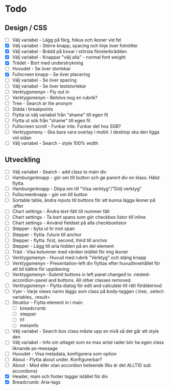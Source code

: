 # Todo

## Design / CSS

- [ ] Välj variabel - Lägg på färg, fokus och ikoner vid fel
- [x] Välj variabel - Större knapp, spacing och linje över fotnötter
- [x] Välj variabel - Brädd på boxar i största fönsterbrädden
- [x] Välj variabel - Knappar "välj alla" - normal font weight
- [x] Trädet - Bort med understrykning
- [ ] Huvudet - Se över storlekar
- [x] Fullscreen knapp - Se över placering
- [ ] Välj variabel - Se över spacing
- [ ] Välj variabel - Se över textstorlekar
- [ ] Verktygsmenyn - Fly out in
- [ ] Verktygsmenyn - Behövs nog en rubrik?
- [ ] Tree - Search är lite anonym
- [ ] Städa i breakpoints
- [ ] Flytta ut välj variabel från "shame" till egen fil
- [ ] Flytta ut sök från "shame" till egen fil
- [ ] Fullscreen scroll - Funkar inte. Funkar det hos SSB?
- [ ] Verktygsmeny - Ska bara vara overlay i mobil. I desktop ska den ligga vid sidan
- [ ] Välj variabel - Search - style 100% width

## Utveckling

- [ ] Välj variabel - Search - add class to main div
- [ ] Hamburgerknapp - gör om till button och ge parent div en klass. Hälst flytta.
- [ ] Hamburgerknapp - Döpa om till "Visa verktyg"/"Dölj verktyg"
- [ ] Fullscreenknapp - gör om till button
- [ ] Sortable table, ändra inputs till buttons för att kunna lägga ikoner på :after
- [ ] Chart settings - Ändra text-fält till nummer fält
- [ ] Chart settings - Ta bort spans som gör checkbox listor till inline
- [ ] Chart settings - Använd fieldset på alla checkboxlistor
- [ ] Stepper - byta ut hr mot span
- [ ] Stepper - flytta .future till anchor
- [ ] Stepper - flytta .first, second, third till anchor
- [ ] Stepper - Lägg till aria hidden på en del element
- [ ] Träd - Visa kolumner med värden istället för img ikoner
- [ ] Verktygsmenyn - Huvud med rubrik "Verktyg" och stäng knapp
- [ ] Verktygsmenyn - Presentation-left div flyttas efter huvudinnehållet för att bli bättre för uppläsning
- [ ] Verktygsmenyn -Submit buttons in left panel changed to .nested-accordion-panel and buttons. All other classes removed.
- [ ] Verktygsmenyn - Flytta dialog för edit and calculate till rätt föräldernod
- [ ] Vyer - Varje views namn läggs som class på body-taggen (.tree, .select-variables, .result=
- [ ] Struktur - Flytta element in i main
  - [ ] breadcrumb
  - [ ] stepper
  - [ ] h1
  - [ ] metainfo
- [ ] Välj variabel - Search box class måste upp en nivå så det går att style den
- [ ] Välj variabel - Info om uttaget som ex max antal rader bör ha egen class liknande px-message
- [ ] Huvudet - Visa metadata, konfigurera som option
- [ ] About - Flytta about under. Konfigurerbar?
- [ ] About - Med eller utan accordion beteende (Nu är det ALLTID sub accordions)
- [x] Header, main och footer taggar istället för div
- [x] Breadcrumb: Aria-tags